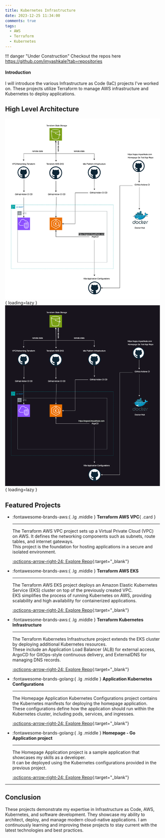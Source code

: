```yaml
---
title: Kubernetes Infrastructure
date: 2023-12-25 11:34:00
comments: true
tags:
  - AWS
  - Terraform
  - Kubernetes
---
```


!!! danger "Under Construction"
    Checkout the repos here
    <https://github.com/imyashkale?tab=repositories>

#### Introduction

I will introduce the various Infrastructure as Code (IaC) projects I've worked on. These projects utilize Terraform to manage AWS infrastructure and Kubernetes to deploy applications.

## High Level Architecture

![Infrastructure](../assets/img/projects/infrastructure-light.png#only-light){ loading=lazy }
![Infrastructure](../assets/img/projects/infrastructure-dark.png#only-dark){ loading=lazy }

## Featured Projects

<!-- markdownlint-disable MD033 -->
<div class="grid cards" markdown>

- :fontawesome-brands-aws:{ .lg .middle } __Terraform AWS VPC__{ .card }

    ---

    The Terraform AWS VPC project sets up a Virtual Private Cloud (VPC) on AWS. It defines the networking components such as subnets, route tables, and internet gateways.
    <br>
    This project is the foundation for hosting applications in a secure and isolated environment.

    [:octicons-arrow-right-24: Explore Repo](https://github.com/imyashkale/terraform-aws-vpc){:target="_blank"}

- :fontawesome-brands-aws:{ .lg .middle } __Terraform AWS EKS__

    ---

    The Terraform AWS EKS project deploys an Amazon Elastic Kubernetes Service (EKS) cluster on top of the previously created VPC.
    <br>
    EKS simplifies the process of running Kubernetes on AWS, providing scalability and high availability for containerized applications.

    [:octicons-arrow-right-24: Explore Repo](https://github.com/imyashkale/terraform-aws-eks){:target="_blank"}

- :fontawesome-brands-aws:{ .lg .middle } __Terraform Kubernetes Infrastructure__

    ---

    The Terraform Kubernetes Infrastructure project extends the EKS cluster by deploying additional Kubernetes resources. 
    <br>
    These include an Application Load Balancer (ALB) for external access, ArgoCD for GitOps-style continuous delivery, and ExternalDNS for managing DNS records.

    [:octicons-arrow-right-24: Explore Repo](https://github.com/imyashkale/terraform-k8s-infrastructure){:target="_blank"}

- :fontawesome-brands-golang:{ .lg .middle } __Application Kubernetes Configurations__

    ---

    The Homepage Application Kubernetes Configurations project contains the Kubernetes manifests for deploying the homepage application.
    <br>
    These configurations define how the application should run within the Kubernetes cluster, including pods, services, and ingresses.

    [:octicons-arrow-right-24: Explore Repo](https://github.com/imyashkale/homepage-k8s-configs){:target="_blank"}

- :fontawesome-brands-golang:{ .lg .middle } __Homepage - Go Application project__

    ---

    The Homepage Application project is a sample application that showcases my skills as a developer.
    <br>
    It can be deployed using the Kubernetes configurations provided in the previous project.

    [:octicons-arrow-right-24: Explore Repo](https://github.com/imyashkale/homepage){:target="_blank"}

</div>

---

## Conclusion

These projects demonstrate my expertise in Infrastructure as Code, AWS, Kubernetes, and software development. They showcase my ability to architect, deploy, and manage modern cloud-native applications. I am continuously learning and improving these projects to stay current with the latest technologies and best practices.

